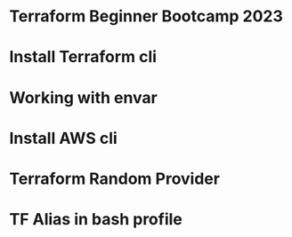 # Terraform Beginner Bootcamp 2023

# Install Terraform cli

# Working with envar

# Install AWS cli

# Terraform Random Provider

# TF Alias in bash profile
